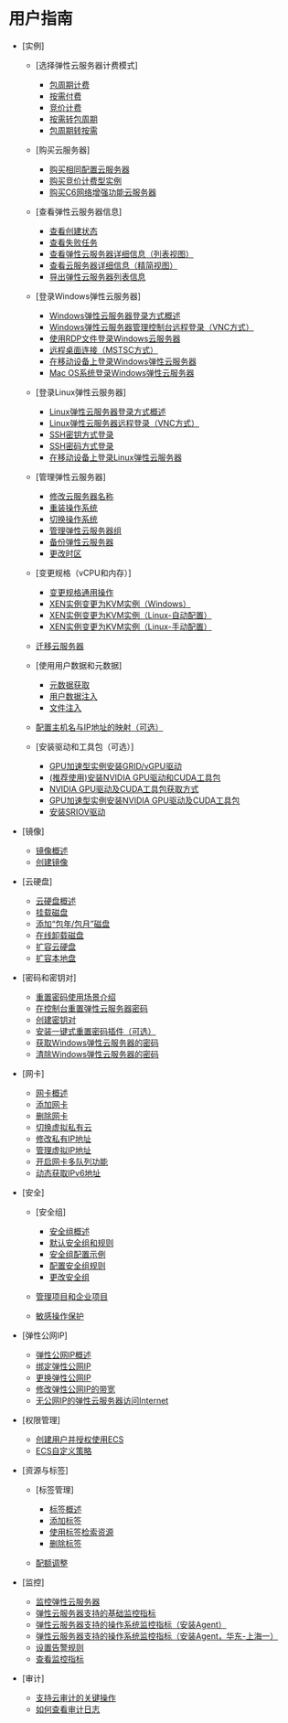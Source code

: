 # 用户指南

-   [实例]
    -   [选择弹性云服务器计费模式]
        -   [包周期计费](包周期计费.md)
        -   [按需付费](按需付费.md)
        -   [竞价计费](竞价计费.md)
        -   [按需转包周期](按需转包周期.md)
        -   [包周期转按需](包周期转按需.md)

    -   [购买云服务器]
        -   [购买相同配置云服务器](购买相同配置云服务器.md)
        -   [购买竞价计费型实例](购买竞价计费型实例.md)
        -   [购买C6网络增强功能云服务器](购买C6网络增强功能云服务器.md)

    -   [查看弹性云服务器信息]
        -   [查看创建状态](查看创建状态.md)
        -   [查看失败任务](查看失败任务.md)
        -   [查看弹性云服务器详细信息（列表视图）](查看弹性云服务器详细信息（列表视图）.md)
        -   [查看云服务器详细信息（精简视图）](查看云服务器详细信息（精简视图）.md)
        -   [导出弹性云服务器列表信息](导出弹性云服务器列表信息.md)

    -   [登录Windows弹性云服务器]
        -   [Windows弹性云服务器登录方式概述](Windows弹性云服务器登录方式概述.md)
        -   [Windows弹性云服务器管理控制台远程登录（VNC方式）](Windows弹性云服务器管理控制台远程登录（VNC方式）.md)
        -   [使用RDP文件登录Windows云服务器](使用RDP文件登录Windows云服务器.md)
        -   [远程桌面连接（MSTSC方式）](远程桌面连接（MSTSC方式）.md)
        -   [在移动设备上登录Windows弹性云服务器](在移动设备上登录Windows弹性云服务器.md)
        -   [Mac OS系统登录Windows弹性云服务器](Mac-OS系统登录Windows弹性云服务器.md)

    -   [登录Linux弹性云服务器]
        -   [Linux弹性云服务器登录方式概述](Linux弹性云服务器登录方式概述.md)
        -   [Linux弹性云服务器远程登录（VNC方式）](Linux弹性云服务器远程登录（VNC方式）.md)
        -   [SSH密钥方式登录](SSH密钥方式登录.md)
        -   [SSH密码方式登录](SSH密码方式登录.md)
        -   [在移动设备上登录Linux弹性云服务器](在移动设备上登录Linux弹性云服务器.md)

    -   [管理弹性云服务器]
        -   [修改云服务器名称](修改云服务器名称.md)
        -   [重装操作系统](重装操作系统.md)
        -   [切换操作系统](切换操作系统.md)
        -   [管理弹性云服务器组](管理弹性云服务器组.md)
        -   [备份弹性云服务器](备份弹性云服务器.md)
        -   [更改时区](更改时区.md)

    -   [变更规格（vCPU和内存）]
        -   [变更规格通用操作](变更规格通用操作.md)
        -   [XEN实例变更为KVM实例（Windows）](XEN实例变更为KVM实例（Windows）.md)
        -   [XEN实例变更为KVM实例（Linux-自动配置）](XEN实例变更为KVM实例（Linux-自动配置）.md)
        -   [XEN实例变更为KVM实例（Linux-手动配置）](XEN实例变更为KVM实例（Linux-手动配置）.md)

    -   [迁移云服务器](迁移云服务器.md)
    -   [使用用户数据和元数据]
        -   [元数据获取](元数据获取.md)
        -   [用户数据注入](用户数据注入.md)
        -   [文件注入](文件注入.md)

    -   [配置主机名与IP地址的映射（可选）](配置主机名与IP地址的映射（可选）.md)
    -   [安装驱动和工具包（可选）]
        -   [GPU加速型实例安装GRID/vGPU驱动](GPU加速型实例安装GRID-vGPU驱动.md)
        -   [\(推荐使用\)安装NVIDIA GPU驱动和CUDA工具包]((推荐使用)安装NVIDIA-GPU驱动和CUDA工具包.md)
        -   [NVIDIA GPU驱动及CUDA工具包获取方式](NVIDIA-GPU驱动及CUDA工具包获取方式.md)
        -   [GPU加速型实例安装NVIDIA GPU驱动及CUDA工具包](GPU加速型实例安装NVIDIA-GPU驱动及CUDA工具包.md)
        -   [安装SRIOV驱动](安装SRIOV驱动.md)


-   [镜像]
    -   [镜像概述](镜像概述.md)
    -   [创建镜像](创建镜像.md)

-   [云硬盘]
    -   [云硬盘概述](云硬盘概述.md)
    -   [挂载磁盘](挂载磁盘.md)
    -   [添加“包年/包月”磁盘](添加-包年-包月-磁盘.md)
    -   [在线卸载磁盘](在线卸载磁盘.md)
    -   [扩容云硬盘](扩容云硬盘.md)
    -   [扩容本地盘](扩容本地盘.md)

-   [密码和密钥对]
    -   [重置密码使用场景介绍](重置密码使用场景介绍.md)
    -   [在控制台重置弹性云服务器密码](在控制台重置弹性云服务器密码.md)
    -   [创建密钥对](创建密钥对.md)
    -   [安装一键式重置密码插件（可选）](安装一键式重置密码插件（可选）.md)
    -   [获取Windows弹性云服务器的密码](获取Windows弹性云服务器的密码.md)
    -   [清除Windows弹性云服务器的密码](清除Windows弹性云服务器的密码.md)

-   [网卡]
    -   [网卡概述](网卡概述.md)
    -   [添加网卡](添加网卡.md)
    -   [删除网卡](删除网卡.md)
    -   [切换虚拟私有云](切换虚拟私有云.md)
    -   [修改私有IP地址](修改私有IP地址.md)
    -   [管理虚拟IP地址](管理虚拟IP地址.md)
    -   [开启网卡多队列功能](开启网卡多队列功能.md)
    -   [动态获取IPv6地址](动态获取IPv6地址.md)

-   [安全]
    -   [安全组]
        -   [安全组概述](安全组概述.md)
        -   [默认安全组和规则](默认安全组和规则.md)
        -   [安全组配置示例](安全组配置示例.md)
        -   [配置安全组规则](配置安全组规则.md)
        -   [更改安全组](更改安全组.md)

    -   [管理项目和企业项目](管理项目和企业项目.md)
    -   [敏感操作保护](敏感操作保护.md)

-   [弹性公网IP]
    -   [弹性公网IP概述](弹性公网IP概述.md)
    -   [绑定弹性公网IP](绑定弹性公网IP.md)
    -   [更换弹性公网IP](更换弹性公网IP.md)
    -   [修改弹性公网IP的带宽](修改弹性公网IP的带宽.md)
    -   [无公网IP的弹性云服务器访问Internet](无公网IP的弹性云服务器访问Internet.md)

-   [权限管理]
    -   [创建用户并授权使用ECS](创建用户并授权使用ECS.md)
    -   [ECS自定义策略](ECS自定义策略.md)

-   [资源与标签]
    -   [标签管理]
        -   [标签概述](标签概述.md)
        -   [添加标签](添加标签.md)
        -   [使用标签检索资源](使用标签检索资源.md)
        -   [删除标签](删除标签.md)

    -   [配额调整](配额调整.md)

-   [监控]
    -   [监控弹性云服务器](监控弹性云服务器.md)
    -   [弹性云服务器支持的基础监控指标](弹性云服务器支持的基础监控指标.md)
    -   [弹性云服务器支持的操作系统监控指标（安装Agent）](弹性云服务器支持的操作系统监控指标（安装Agent）.md)
    -   [弹性云服务器支持的操作系统监控指标（安装Agent，华东-上海一）](弹性云服务器支持的操作系统监控指标（安装Agent-华东-上海一）.md)
    -   [设置告警规则](设置告警规则.md)
    -   [查看监控指标](查看监控指标.md)

-   [审计]
    -   [支持云审计的关键操作](支持云审计的关键操作.md)
    -   [如何查看审计日志](如何查看审计日志.md)


